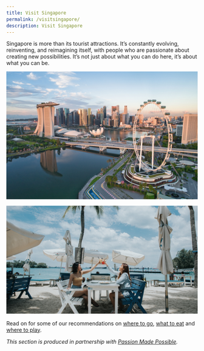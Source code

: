```yaml
---
title: Visit Singapore
permalink: /visitsingapore/
description: Visit Singapore
---
```

Singapore is more than its tourist attractions. It’s constantly evolving, reinventing, and reimagining itself, with people who are passionate about creating new possibilities. It’s not just about what you can do here, it’s about what you can be.

![](/images/Marina%20Bay.jpg)

![](/images/Sentosa.jpg)

Read on for some of our recommendations on <a href="/visit-singapore/culturalenclaves" target="_blank">where to go</a>, <a href="/visit-singapore/localdishes" target="_blank">what to eat</a> and <a href="/visit-singapore/attractions" target="_blank">where to play</a>.


*This section is produced in partnership with <a href="https://www.visitsingapore.com/en/" target="_blank">Passion Made Possible</a>.*